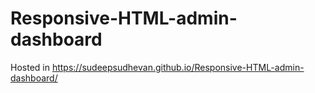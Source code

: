 # Responsive-HTML-admin-dashboard

Hosted in https://sudeepsudhevan.github.io/Responsive-HTML-admin-dashboard/
